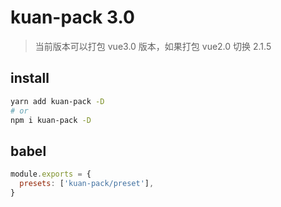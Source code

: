 # kuan-pack 3.0

> 当前版本可以打包 vue3.0 版本，如果打包 vue2.0 切换 2.1.5

## install

```bash
yarn add kuan-pack -D
# or
npm i kuan-pack -D
```

## babel

```js
module.exports = {
  presets: ['kuan-pack/preset'],
}
```
